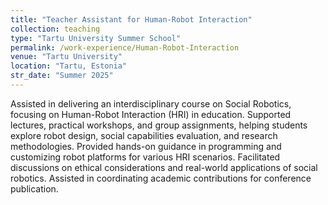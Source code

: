 ```yaml
---
title: "Teacher Assistant for Human-Robot Interaction"
collection: teaching
type: "Tartu University Summer School"
permalink: /work-experience/Human-Robot-Interaction
venue: "Tartu University"
location: "Tartu, Estonia"
str_date: "Summer 2025"
---
```

Assisted in delivering an interdisciplinary course on Social Robotics, focusing on Human-Robot Interaction (HRI) in education. Supported lectures, practical workshops, and group assignments, helping students explore robot design, social capabilities evaluation, and research methodologies. Provided hands-on guidance in programming and customizing robot platforms for various HRI scenarios. Facilitated discussions on ethical considerations and real-world applications of social robotics. Assisted in coordinating academic contributions for conference publication.
